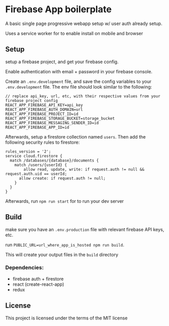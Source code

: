# Firebase App boilerplate

A basic single page progressive webapp setup w/ user auth already setup.

Uses a service worker for to enable install on mobile and browser

## Setup

setup a firebase project, and get your firebase config.

Enable authentication with email + password in your firebase console.

Create an `.env.development` file, and save the config variables to your `.env.development` file. The env file should look similar to the following:

```
// replace api_key, url, etc, with their respective values from your firebase project config
REACT_APP_FIREBASE_API_KEY=api_key
REACT_APP_FIREBASE_AUTH_DOMAIN=url
REACT_APP_FIREBASE_PROJECT_ID=id
REACT_APP_FIREBASE_STORAGE_BUCKET=storage_bucket
REACT_APP_FIREBASE_MESSAGING_SENDER_ID=id
REACT_APP_FIREBASE_APP_ID=id
```

Afterwards, setup a firestore collection named `users`. Then add the following security rules to firestore:

```
rules_version = '2';
service cloud.firestore {
  match /databases/{database}/documents {
  	match /users/{userId} {
    	allow read, update, write: if request.auth != null && request.auth.uid == userId;
      allow create: if request.auth != null;
    }
  }
}
```

Afterwards, run `npm run start` for to run your dev server

## Build

make sure you have an `.env.production` file with relevant firebase API keys, etc.

run `PUBLIC_URL=url_where_app_is_hosted npm run build`.

This will create your output files in the `build` directory

### Dependencies:

- firebase auth + firestore
- react (create-react-app)
- redux

## License

This project is licensed under the terms of the MIT license
